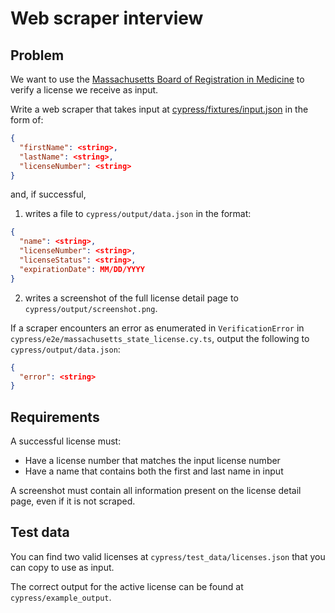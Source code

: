 # Web scraper interview

## Problem

We want to use the [Massachusetts Board of Registration in Medicine](https://findmydoctor.mass.gov/) to verify a license
we receive as input. 

Write a web scraper that takes input at [cypress/fixtures/input.json](cypress/fixtures/input.json) in the form of:

```json
{
  "firstName": <string>,
  "lastName": <string>,
  "licenseNumber": <string>
}
```

and, if successful,
1) writes a file to `cypress/output/data.json` in the format:
```json
{
  "name": <string>,
  "licenseNumber": <string>,
  "licenseStatus": <string>,
  "expirationDate": MM/DD/YYYY
}
```
2) writes a screenshot of the full license detail page to `cypress/output/screenshot.png`.

If a scraper encounters an error as enumerated in `VerificationError` in `cypress/e2e/massachusetts_state_license.cy.ts`,
output the following to `cypress/output/data.json`:
```json
{
  "error": <string>
}
```

## Requirements

A successful license must:
- Have a license number that matches the input license number
- Have a name that contains both the first and last name in input

A screenshot must contain all information present on the license detail page, even if it is not scraped.

## Test data

You can find two valid licenses at `cypress/test_data/licenses.json` that you can copy to use as input.

The correct output for the active license can be found at `cypress/example_output`.
